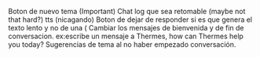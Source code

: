 Boton de nuevo tema  (Important)
Chat log que sea retomable (maybe not that hard?)
tts (nicagando)
Boton de dejar de responder si es que genera el texto lento y no de una (
Cambiar los mensajes de bienvenida y de fin de conversacion. ex:escribe un mensaje a Thermes, how can Thermes help you today?
Sugerencias de tema al no haber empezado conversación. 
